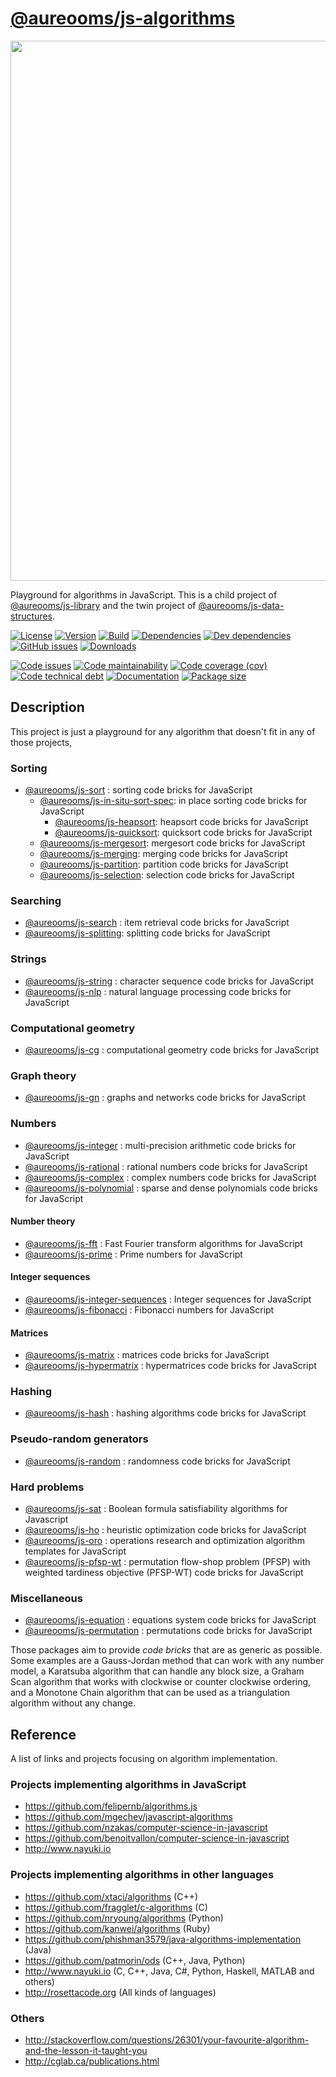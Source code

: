[@aureooms/js-algorithms](https://aureooms.github.io/js-algorithms)
==

<img src="https://cdn.rawgit.com/aureooms/js-algorithms/master/media/sketch.png" width="864">

Playground for algorithms in JavaScript.
This is a child project of [@aureooms/js-library](https://github.com/aureooms/js-library)
and
the twin project of [@aureooms/js-data-structures](https://github.com/aureooms/js-data-structures).

[![License](https://img.shields.io/github/license/aureooms/js-algorithms.svg)](https://raw.githubusercontent.com/aureooms/js-algorithms/main/LICENSE)
[![Version](https://img.shields.io/npm/v/@aureooms/js-algorithms.svg)](https://www.npmjs.org/package/@aureooms/js-algorithms)
[![Build](https://img.shields.io/travis/aureooms/js-algorithms/main.svg)](https://travis-ci.org/aureooms/js-algorithms/branches)
[![Dependencies](https://img.shields.io/david/aureooms/js-algorithms.svg)](https://david-dm.org/aureooms/js-algorithms)
[![Dev dependencies](https://img.shields.io/david/dev/aureooms/js-algorithms.svg)](https://david-dm.org/aureooms/js-algorithms?type=dev)
[![GitHub issues](https://img.shields.io/github/issues/aureooms/js-algorithms.svg)](https://github.com/aureooms/js-algorithms/issues)
[![Downloads](https://img.shields.io/npm/dm/@aureooms/js-algorithms.svg)](https://www.npmjs.org/package/@aureooms/js-algorithms)

[![Code issues](https://img.shields.io/codeclimate/issues/aureooms/js-algorithms.svg)](https://codeclimate.com/github/aureooms/js-algorithms/issues)
[![Code maintainability](https://img.shields.io/codeclimate/maintainability/aureooms/js-algorithms.svg)](https://codeclimate.com/github/aureooms/js-algorithms/trends/churn)
[![Code coverage (cov)](https://img.shields.io/codecov/c/gh/aureooms/js-algorithms/main.svg)](https://codecov.io/gh/aureooms/js-algorithms)
[![Code technical debt](https://img.shields.io/codeclimate/tech-debt/aureooms/js-algorithms.svg)](https://codeclimate.com/github/aureooms/js-algorithms/trends/technical_debt)
[![Documentation](https://aureooms.github.io/js-algorithms/badge.svg)](https://aureooms.github.io/js-algorithms/source.html)
[![Package size](https://img.shields.io/bundlephobia/minzip/@aureooms/js-algorithms)](https://bundlephobia.com/result?p=@aureooms/js-algorithms)

## Description

This project is just a playground for any algorithm that doesn't fit in any
of those projects,

### Sorting

  - [@aureooms/js-sort](https://github.com/aureooms/js-sort) : sorting code bricks for JavaScript
    - [@aureooms/js-in-situ-sort-spec](https://github.com/aureooms/js-in-situ-sort-spec): in place sorting code bricks for JavaScript
      - [@aureooms/js-heapsort](https://github.com/aureooms/js-heapsort): heapsort code bricks for JavaScript
      - [@aureooms/js-quicksort](https://github.com/aureooms/js-quicksort): quicksort code bricks for JavaScript
    - [@aureooms/js-mergesort](https://github.com/aureooms/js-mergesort): mergesort code bricks for JavaScript
    - [@aureooms/js-merging](https://github.com/aureooms/js-merging): merging code bricks for JavaScript
    - [@aureooms/js-partition](https://github.com/aureooms/js-partition): partition code bricks for JavaScript
    - [@aureooms/js-selection](https://github.com/aureooms/js-selection): selection code bricks for JavaScript
    
### Searching
  - [@aureooms/js-search](https://github.com/aureooms/js-search) : item retrieval code bricks for JavaScript
  - [@aureooms/js-splitting](https://github.com/aureooms/js-splitting): splitting code bricks for JavaScript
  
### Strings
  - [@aureooms/js-string](https://github.com/aureooms/js-string) : character sequence code bricks for JavaScript
  - [@aureooms/js-nlp](https://github.com/aureooms/js-nlp) : natural language processing code bricks for JavaScript
 
### Computational geometry
  - [@aureooms/js-cg](https://github.com/aureooms/js-cg) : computational geometry code bricks for JavaScript
 
### Graph theory
  - [@aureooms/js-gn](https://github.com/aureooms/js-gn) : graphs and networks code bricks for JavaScript

### Numbers
  
  - [@aureooms/js-integer](https://github.com/aureooms/js-integer) : multi-precision arithmetic code bricks for JavaScript
  - [@aureooms/js-rational](https://github.com/aureooms/js-rational) : rational numbers code bricks for JavaScript
  - [@aureooms/js-complex](https://github.com/aureooms/js-complex) : complex numbers code bricks for JavaScript
  - [@aureooms/js-polynomial](https://github.com/aureooms/js-polynomial) : sparse and dense polynomials code bricks for JavaScript

#### Number theory
  - [@aureooms/js-fft](https://github.com/aureooms/js-fft) : Fast Fourier transform algorithms for JavaScript
  - [@aureooms/js-prime](https://github.com/aureooms/js-prime) : Prime numbers for JavaScript
  
#### Integer sequences
  - [@aureooms/js-integer-sequences](https://github.com/aureooms/js-integer-sequences) : Integer sequences for JavaScript
  - [@aureooms/js-fibonacci](https://github.com/aureooms/js-fibonacci) : Fibonacci numbers for JavaScript
  
#### Matrices
  - [@aureooms/js-matrix](https://github.com/aureooms/js-matrix) : matrices code bricks for JavaScript
  - [@aureooms/js-hypermatrix](https://github.com/aureooms/js-hypermatrix) : hypermatrices code bricks for JavaScript
  
### Hashing
  - [@aureooms/js-hash](https://github.com/aureooms/js-hash) : hashing algorithms code bricks for JavaScript
  
### Pseudo-random generators
  - [@aureooms/js-random](https://github.com/aureooms/js-random) : randomness code bricks for JavaScript
  
### Hard problems
  - [@aureooms/js-sat](https://github.com/aureooms/js-sat) : Boolean formula satisfiability algorithms for Javascript
  - [@aureooms/js-ho](https://github.com/aureooms/js-ho) : heuristic optimization code bricks for JavaScript
  - [@aureooms/js-oro](https://github.com/aureooms/js-oro) : operations research and optimization algorithm templates for JavaScript
  - [@aureooms/js-pfsp-wt](https://github.com/aureooms/js-pfsp-wt) : permutation flow-shop problem (PFSP) with weighted tardiness objective (PFSP-WT) code bricks for JavaScript

### Miscellaneous
  - [@aureooms/js-equation](https://github.com/aureooms/js-equation) : equations system code bricks for JavaScript
  - [@aureooms/js-permutation](https://github.com/aureooms/js-permutation) : permutations code bricks for JavaScript


Those packages aim to provide *code bricks* that are as generic as possible.
Some examples are a Gauss-Jordan method that can work with any number model, a
Karatsuba algorithm that can handle any block size, a Graham Scan algorithm
that works with clockwise or counter clockwise ordering, and a Monotone Chain
algorithm that can be used as a triangulation algorithm without any change.

## Reference

A list of links and projects focusing on algorithm implementation.

### Projects implementing algorithms in JavaScript

  - https://github.com/felipernb/algorithms.js
  - https://github.com/mgechev/javascript-algorithms
  - https://github.com/nzakas/computer-science-in-javascript
  - https://github.com/benoitvallon/computer-science-in-javascript
  - http://www.nayuki.io

### Projects implementing algorithms in other languages

  - https://github.com/xtaci/algorithms (C++)
  - https://github.com/fragglet/c-algorithms (C)
  - https://github.com/nryoung/algorithms (Python)
  - https://github.com/kanwei/algorithms (Ruby)
  - https://github.com/phishman3579/java-algorithms-implementation (Java)
  - https://github.com/patmorin/ods (C++, Java, Python)
  - http://www.nayuki.io (C, C++, Java, C#, Python, Haskell, MATLAB and others)
  - http://rosettacode.org (All kinds of languages)

### Others

  - http://stackoverflow.com/questions/26301/your-favourite-algorithm-and-the-lesson-it-taught-you
  - http://cglab.ca/publications.html
